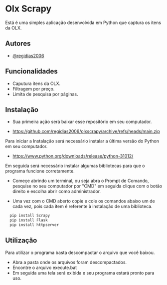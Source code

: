 
# Olx Scrapy

Está é uma simples aplicação desenvolvida em Python que captura os itens da OLX. 


## Autores

- [@regidias2006](https://github.com/regidias2006)


## Funcionalidades

- Caputura itens da OLX.
- Filtragem por preço.
- Limita de pesquisa por páginas. 



## Instalação

- Sua primeira ação será baixar esse repositório em seu computador.

- https://github.com/regidias2006/olxscrapy/archive/refs/heads/main.zip

Para iniciar a Instalação será necessário instalar a última versão do Python em seu computador.

- https://www.python.org/downloads/release/python-31012/

Em seguida será necessário instalar algumas bibliotecas para que o programa funcione corretamente.

- Começe abrindo um terminal, ou seja abra o Prompt de Comando, pesquise no seu computador por "CMD" em seguida clique com o botão direito e escolha abrir como administrador.

- Uma vez com o CMD aberto copie e cole os comandos abaixo um de cada vez, pois cada item é referente à instalação de uma biblioteca.

```bash
  pip install Scrapy
  pip install Flask
  pip install httpserver
```

## Utilização

Para utilizar o programa basta descompactar o arquivo que você baixou.

- Abra a pasta onde os arquivos foram descompactados.
- Encontre o arquivo execute.bat
- Em seguida uma tela será exibida e seu programa estará pronto para uso.

